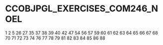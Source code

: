 # CCOBJPGL_EXERCISES_COM246_NOEL



1
2
5
26
27
35
37
38
39
40
42
47
54
56
57
59
60
61
62
63
64
65
66
67
68
70
71
72
73
74
76
77
78
79
81
82
83
84
85
86
88

